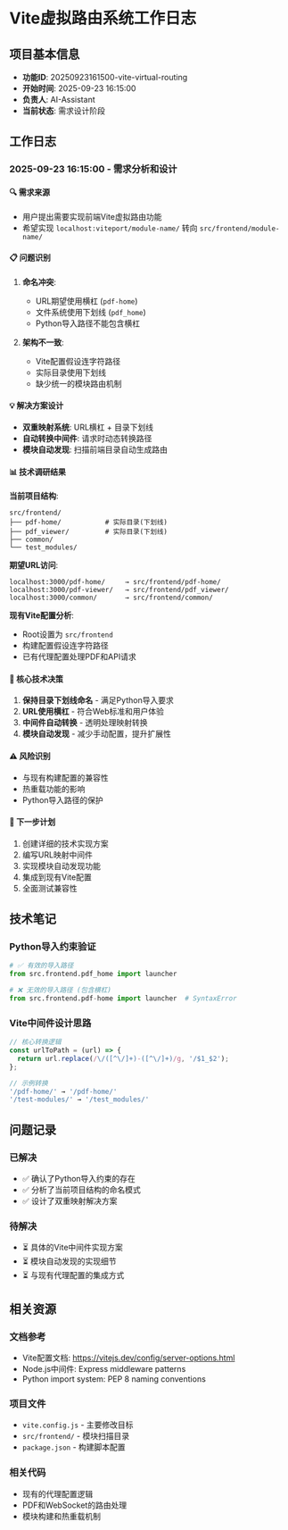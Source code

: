 ﻿# Vite虚拟路由系统工作日志

## 项目基本信息
- **功能ID**: 20250923161500-vite-virtual-routing
- **开始时间**: 2025-09-23 16:15:00
- **负责人**: AI-Assistant
- **当前状态**: 需求设计阶段

## 工作日志

### 2025-09-23 16:15:00 - 需求分析和设计

#### 🔍 需求来源
- 用户提出需要实现前端Vite虚拟路由功能
- 希望实现 `localhost:viteport/module-name/` 转向 `src/frontend/module-name/`

#### 📋 问题识别
1. **命名冲突**:
   - URL期望使用横杠 (`pdf-home`)
   - 文件系统使用下划线 (`pdf_home`)
   - Python导入路径不能包含横杠

2. **架构不一致**:
   - Vite配置假设连字符路径
   - 实际目录使用下划线
   - 缺少统一的模块路由机制

#### 💡 解决方案设计
- **双重映射系统**: URL横杠 + 目录下划线
- **自动转换中间件**: 请求时动态转换路径
- **模块自动发现**: 扫描前端目录自动生成路由

#### 📊 技术调研结果

**当前项目结构**:
```
src/frontend/
├── pdf-home/           # 实际目录(下划线)
├── pdf_viewer/         # 实际目录(下划线)
├── common/
└── test_modules/
```

**期望URL访问**:
```
localhost:3000/pdf-home/     → src/frontend/pdf-home/
localhost:3000/pdf-viewer/   → src/frontend/pdf_viewer/
localhost:3000/common/       → src/frontend/common/
```

**现有Vite配置分析**:
- Root设置为 `src/frontend`
- 构建配置假设连字符路径
- 已有代理配置处理PDF和API请求

#### 🎯 核心技术决策
1. **保持目录下划线命名** - 满足Python导入要求
2. **URL使用横杠** - 符合Web标准和用户体验
3. **中间件自动转换** - 透明处理映射转换
4. **模块自动发现** - 减少手动配置，提升扩展性

#### ⚠️ 风险识别
- 与现有构建配置的兼容性
- 热重载功能的影响
- Python导入路径的保护

#### 📝 下一步计划
1. 创建详细的技术实现方案
2. 编写URL映射中间件
3. 实现模块自动发现功能
4. 集成到现有Vite配置
5. 全面测试兼容性

## 技术笔记

### Python导入约束验证
```python
# ✅ 有效的导入路径
from src.frontend.pdf_home import launcher

# ❌ 无效的导入路径 (包含横杠)
from src.frontend.pdf-home import launcher  # SyntaxError
```

### Vite中间件设计思路
```javascript
// 核心转换逻辑
const urlToPath = (url) => {
  return url.replace(/\/([^\/]+)-([^\/]+)/g, '/$1_$2');
};

// 示例转换
'/pdf-home/' → '/pdf-home/'
'/test-modules/' → '/test_modules/'
```

## 问题记录

### 已解决
- ✅ 确认了Python导入约束的存在
- ✅ 分析了当前项目结构的命名模式
- ✅ 设计了双重映射解决方案

### 待解决
- ⏳ 具体的Vite中间件实现方案
- ⏳ 模块自动发现的实现细节
- ⏳ 与现有代理配置的集成方式

## 相关资源

### 文档参考
- Vite配置文档: https://vitejs.dev/config/server-options.html
- Node.js中间件: Express middleware patterns
- Python import system: PEP 8 naming conventions

### 项目文件
- `vite.config.js` - 主要修改目标
- `src/frontend/` - 模块扫描目录
- `package.json` - 构建脚本配置

### 相关代码
- 现有的代理配置逻辑
- PDF和WebSocket的路由处理
- 模块构建和热重载机制